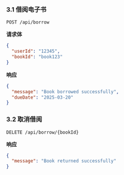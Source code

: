 ### **3.1 借阅电子书**
```http
POST /api/borrow
```
**请求体**
```json
{
  "userId": "12345",
  "bookId": "book123"
}
```
**响应**
```json
{
  "message": "Book borrowed successfully",
  "dueDate": "2025-03-20"
}
```

### **3.2 取消借阅**
```http
DELETE /api/borrow/{bookId}
```
**响应**
```json
{
  "message": "Book returned successfully"
}
```
